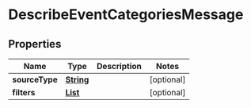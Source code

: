 

# DescribeEventCategoriesMessage

<p/>

## Properties

| Name | Type | Description | Notes |
|------------ | ------------- | ------------- | -------------|
|**sourceType** | [**String**](String.md) |  |  [optional] |
|**filters** | [**List**](List.md) |  |  [optional] |



